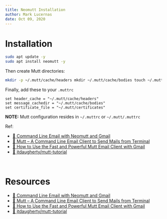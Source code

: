 ```yaml
---
title: Neomutt Installation
author: Mark Lucernas
date: Oct 09, 2020
---
```



# Installation

```sh
sudo apt update -y
sudo apt install neomutt -y
```

Then create Mutt directories:

```sh
mkdir -p ~/.mutt/cache/headers mkdir ~/.mutt/cache/bodies touch ~/.mutt/certificates
```

Finally, add these to your `.muttrc`

```muttrc
set header_cache = "~/.mutt/cache/headers"
set message_cachedir = "~/.mutt/cache/bodies"
set certificate_file = "~/.mutt/certificates"
```

**NOTE:** Mutt configuration resides in `~/.muttrc` or `~/.mutt/.muttrc`

Ref:

- [📄 Command Line Email with Neomutt and Gmail](https://medium.com/@villeheilala/command-line-email-with-neomutt-and-gmail-d558864ac3c8)
- [📄 Mutt – A Command Line Email Client to Send Mails from Terminal](https://www.tecmint.com/send-mail-from-command-line-using-mutt-command/)
- [📄 How to Use the Fast and Powerful Mutt Email Client with Gmail](https://lifehacker.com/how-to-use-the-fast-and-powerful-mutt-email-client-with-5574557)
- [📄 jtdaugherty/mutt-tutorial](https://github.com/jtdaugherty/mutt-tutorial)

<br>

# Resources

- [📄 Command Line Email with Neomutt and Gmail](https://medium.com/@villeheilala/command-line-email-with-neomutt-and-gmail-d558864ac3c8)
- [📄 Mutt – A Command Line Email Client to Send Mails from Terminal](https://www.tecmint.com/send-mail-from-command-line-using-mutt-command/)
- [📄 How to Use the Fast and Powerful Mutt Email Client with Gmail](https://lifehacker.com/how-to-use-the-fast-and-powerful-mutt-email-client-with-5574557)
- [📄 jtdaugherty/mutt-tutorial](https://github.com/jtdaugherty/mutt-tutorial)
